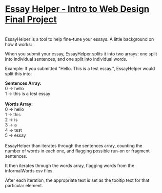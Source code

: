 # <a href="https://abeard1.w3.uvm.edu/cs008/FinalProject/form.php">Essay Helper - Intro to Web Design Final Project</a>
# 

EssayHelper is a tool to help fine-tune your essays. A little background on how it works:

When you submit your essay, EssayHelper splits it into two arrays: one split into individual sentences, and one split into individual words.

Example: If you submitted "Hello. This is a test essay.", EssayHelper would split this into:

<strong>Sentences Array: </strong><br>
0 -> hello <br>
1 -> this is a test essay <br><br>
<strong>Words Array: </strong> <br>
0 -> hello <br>
1 -> this <br>
2 -> is <br>
3 -> a <br>
4 -> test <br>
5 -> essay <br><br>
EssayHelper than iterates through the sentences array, counting the number of words in each one, and flagging possible run-on or fragment sentences.

It then iterates through the words array, flagging words from the informalWords csv files.

After each iteration, the appropriate text is set as the tooltip text for that particular element.

